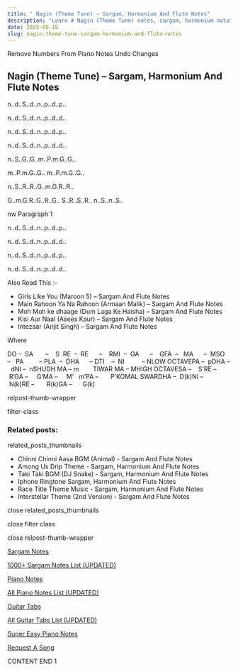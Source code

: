 ```yaml
---
title: " Nagin (Theme Tune) – Sargam, Harmonium And Flute Notes"
description: "Learn # Nagin (Theme Tune) notes, sargam, harmonium notations and flute notes. Easy step-by-step tutorial for beginners."
date: 2025-05-19
slug: nagin-theme-tune-sargam-harmonium-and-flute-notes
---
```


Remove Numbers From Piano Notes
Undo Changes

## Nagin (Theme Tune) – Sargam, Harmonium And Flute Notes

n..d..S..d..n..p..d..p..

n..d..S..d..n..p..d..d..

n..d..S..d..n..p..d..p..

n..d..S..d..n..p..d..d..

n..S..G..G..m..P.m.G..G..

m..P.m.G..G.. m..P.m.G..G..

n..S..R..R..G..m.G.R..R..

G..m.G.R..G..R..G.. S..R..S..R.. n..S..n..S..

nw Paragraph 1

n..d..S..d..n..p..d..p..

n..d..S..d..n..p..d..d..

n..d..S..d..n..p..d..p..

n..d..S..d..n..p..d..d..

Also Read This :-

- Girls Like You (Maroon 5) – Sargam And Flute Notes
- Main Rahoon Ya Na Rahoon (Armaan Malik) – Sargam And Flute Notes
- Moh Moh ke dhaage (Dum Laga Ke Haisha) – Sargam And Flute Notes
- Kisi Aur Naal (Asees Kaur) – Sargam And Flute Notes
- Intezaar (Arijit Singh) – Sargam And Flute Notes

Where

DO –  SA       –    S  RE  –  RE      –    RMI  –  GA      –    GFA  –   MA      –  MSO  –   PA         – PLA  –  DHA      – DTI    –  NI          – NLOW OCTAVEPA –  pDHA –  dNI –  nSHUDH MA – m        TIWAR MA – MHIGH OCTAVESA –    S’RE –     R’GA –     G’MA –     M’   m’PA –       P’KOMAL SWARDHA –  D(k)NI –       N(k)RE –       R(k)GA –      G(k)

relpost-thumb-wrapper

filter-class

### Related posts:

related_posts_thumbnails

- Chinni Chinni Aasa BGM (Animal) - Sargam And Flute Notes
- Among Us Drip Theme - Sargam, Harmonium And Flute Notes
- Taki Taki BGM (DJ Snake) - Sargam, Harmonium And Flute Notes
- Iphone Ringtone Sargam, Harmonium And Flute Notes
- Race Title Theme Music - Sargam, Harmonium And Flute Notes
- Interstellar Theme (2nd Version) - Sargam And Flute Notes

close related_posts_thumbnails

close filter class

close relpost-thumb-wrapper

[Sargam Notes](/sargam-notes.html)

[1000+ Sargam Notes List (UPDATED)](/all-songs-list-sargam-notes.html)

[Piano Notes](/piano-notes.html)

[All Piano Notes List (UPDATED)](/all-songs-list-piano-notes.html)

[Guitar Tabs](/guitar-tabs.html)

[All Guitar Tabs List (UPDATED)](/all-songs-list-guitar-tabs.html)

[Super Easy Piano Notes](https://studywall.in/)

[Request A Song](/request-a-song.html)

CONTENT END 1
